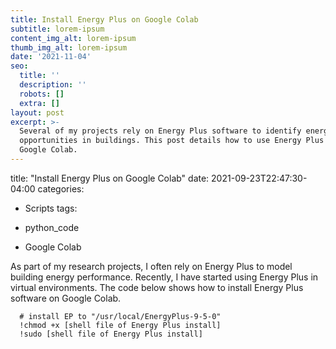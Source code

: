 ```yaml
---
title: Install Energy Plus on Google Colab
subtitle: lorem-ipsum
content_img_alt: lorem-ipsum
thumb_img_alt: lorem-ipsum
date: '2021-11-04'
seo:
  title: ''
  description: ''
  robots: []
  extra: []
layout: post
excerpt: >-
  Several of my projects rely on Energy Plus software to identify energy saving
  opportunities in buildings. This post details how to use Energy Plus within
  Google Colab.
---
```

title: "Install Energy Plus on Google Colab"
date: 2021-09-23T22:47:30-04:00
categories:

*   Scripts
    tags:

*   python_code

*   Google Colab

As part of my research projects, I often rely on Energy Plus to model building energy performance. Recently, I have started using Energy Plus in virtual environments. The code below shows how to install Energy Plus software on Google Colab.

      # install EP to "/usr/local/EnergyPlus-9-5-0"
      !chmod +x [shell file of Energy Plus install]
      !sudo [shell file of Energy Plus install]
